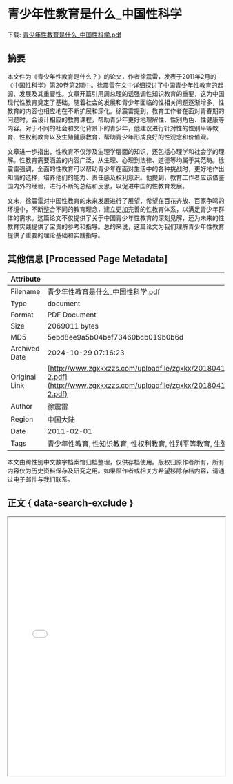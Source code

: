 # 青少年性教育是什么_中国性科学

<!-- tcd_download_link -->
下载: [青少年性教育是什么_中国性科学.pdf](青少年性教育是什么_中国性科学.pdf)
<!-- tcd_download_link_end -->

## 摘要

<!-- tcd_abstract -->
本文件为《青少年性教育是什么？》的论文，作者徐震雷，发表于2011年2月的《中国性科学》第20卷第2期中。徐震雷在文中详细探讨了中国青少年性教育的起源、发展及其重要性。文章开篇引用周总理的话强调性知识教育的重要，这为中国现代性教育奠定了基础。随着社会的发展和青少年面临的性相关问题逐渐增多，性教育的内容也相应地在不断扩展和深化。徐震雷提到，教育工作者在面对青春期的问题时，会设计相应的教育课程，帮助青少年更好地理解性、性别角色、性健康等内容。对于不同的社会和文化背景下的青少年，他建议进行针对性的性别平等教育、性权利教育以及生殖健康教育，帮助青少年形成良好的性观念和价值观。

文章进一步指出，性教育不仅涉及生理学层面的知识，还包括心理学和社会学的理解。性教育需要涵盖的内容广泛，从生理、心理到法律、道德等均属于其范畴。徐震雷强调，全面的性教育可以帮助青少年在面对生活中的各种挑战时，更好地作出知情的选择，培养他们的能力、责任感及权利意识。他提到，教育工作者应该借鉴国内外的经验，进行不断的总结和反思，以促进中国的性教育发展。

文末，徐震雷对中国性教育的未来发展进行了展望，希望在百花齐放、百家争鸣的环境中，不断整合不同的教育理念，建立更加完善的性教育体系，以满足青少年群体的需求。这篇论文不仅提供了关于中国青少年性教育的深刻见解，还为未来的性教育实践提供了宝贵的参考和指导。总的来说，这篇论文为我们理解青少年性教育提供了重要的理论基础和实践指导。

<!-- tcd_abstract_end -->

## 其他信息 [Processed Page Metadata]

| Attribute       | Value                                  |
|-----------------|----------------------------------------|
| Filename        | 青少年性教育是什么_中国性科学.pdf                             |
| Type            | document                                 |
| Format          | PDF Document                               |
| Size            | 2069011 bytes                           |
| MD5             | 5ebd8ee9a5b04bef73460bcb019b0b6d                                  |
| Archived Date   | 2024-10-29 07:16:23                             |
| Original Link   | [http://www.zgxkxzzs.com/uploadfile/zgxkx/20180419/%E4%B8%AD%E5%9B%BD%E6%80%A7%E7%A7%91%E5%AD%A611-2.pdf](http://www.zgxkxzzs.com/uploadfile/zgxkx/20180419/%E4%B8%AD%E5%9B%BD%E6%80%A7%E7%A7%91%E5%AD%A611-2.pdf)                         |
| Author          | 徐震雷                               |
| Region          | 中国大陆                               |
| Date            | 2011-02-01                                 |
| Tags            | 青少年性教育, 性知识教育, 性权利教育, 性别平等教育, 生殖健康教育, 中国性科学                                 |

本文由跨性别中文数字档案馆归档整理，仅供存档使用。版权归原作者所有，所有内容仅为历史资料保存及研究之用。如果原作者或相关方希望移除存档内容，请通过电子邮件与我们联系。

## 正文 { data-search-exclude }

<!-- tcd_main_text -->
<iframe src="../青少年性教育是什么_中国性科学.pdf" width="100%" height="600px">
    <p>无法显示PDF，请下载查看。</p>
</iframe>
<!-- tcd_main_text_end -->


